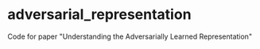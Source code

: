 # adversarial_representation
Code for paper "Understanding the Adversarially Learned Representation"

